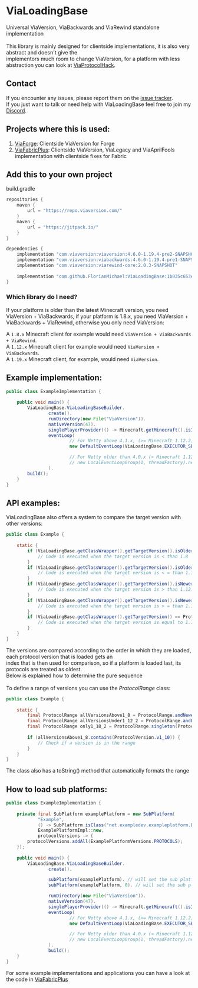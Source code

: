# ViaLoadingBase
Universal ViaVersion, ViaBackwards and ViaRewind standalone implementation <br>
<br>
This library is mainly designed for clientside implementations, it is also very abstract and doesn't give the <br>
implementors much room to change ViaVersion, for a platform with less abstraction you can look at [ViaProtocolHack](https://github.com/RaphiMC/ViaProtocolHack).

## Contact
If you encounter any issues, please report them on the
[issue tracker](https://github.com/FlorianMichael/ViaLoadingBase/issues).  
If you just want to talk or need help with ViaLoadingBase feel free to join my
[Discord](https://discord.gg/BwWhCHUKDf).

## Projects where this is used:
1. [ViaForge](https://github.com/FlorianMichael/ViaForge): Clientside ViaVersion for Forge
2. [ViaFabricPlus](https://github.com/FlorianMichael/ViaFabricPlus): Clientside ViaVersion, ViaLegacy and ViaAprilFools implementation with clientside fixes for Fabric

## Add this to your own project
build.gradle
```groovy
repositories {
    maven {
        url = "https://repo.viaversion.com/"
    }
    maven {
        url = "https://jitpack.io/"
    }
}

dependencies {
    implementation "com.viaversion:viaversion:4.6.0-1.19.4-pre2-SNAPSHOT"
    implementation "com.viaversion:viabackwards:4.6.0-1.19.4-pre1-SNAPSHOT"
    implementation "com.viaversion:viarewind-core:2.0.3-SNAPSHOT"
    
    implementation "com.github.FlorianMichael:ViaLoadingBase:1b035c653e" // https://jitpack.io/#FlorianMichael/ViaLoadingBase
}
```

### Which library do I need?
If your platform is older than the latest Minecraft version, you need ViaVersion + ViaBackwards, if your platform is 1.8.x,
you need ViaVersion + ViaBackwards + ViaRewind, otherwise you only need ViaVersion: <br>

A `1.8.x` Minecraft client for example would need `ViaVersion + ViaBackwards + ViaRewind`. <br>
A `1.12.x` Minecraft client for example would need `ViaVersion + ViaBackwards`. <br>
A `1.19.x` Minecraft client, for example, would need `ViaVersion`. <br>

## Example implementation:
```java
public class ExampleImplementation {
    
    public void main() {
        ViaLoadingBase.ViaLoadingBaseBuilder.
                create().
                runDirectory(new File("ViaVersion")).
                nativeVersion(47).
                singlePlayerProvider(() -> Minecraft.getMinecraft().isInSingleplayer).
                eventLoop(
                        // For Netty above 4.1.x, (>= Minecraft 1.12.2)
                        new DefaultEventLoop(ViaLoadingBase.EXECUTOR_SERVICE)

                        // For Netty older than 4.0.x (< Minecraft 1.12.2 && > Minecraft 1.6.4)
                        // new LocalEventLoopGroup(1, threadFactory).next()
                ).
        build();
    }
}
```

## API examples:
ViaLoadingBase also offers a system to compare the target version with other versions:
```java
public class Example {
    
    static {
        if (ViaLoadingBase.getClassWrapper().getTargetVersion().isOlderThan(ProtocolVersion.v1_8)) {
            // Code is executed when the target version is < than 1.8
        }
        if (ViaLoadingBase.getClassWrapper().getTargetVersion().isOlderThanOrEqualTo(ProtocolVersion.v1_16_4)) {
            // Code is executed when the target version is < = than 1.16.4
        }
        if (ViaLoadingBase.getClassWrapper().getTargetVersion().isNewerThan(ProtocolVersion.v1_12_2)) {
            // Code is executed when the target version is > than 1.12.2
        }
        if (ViaLoadingBase.getClassWrapper().getTargetVersion().isNewerThanOrEqualTo(ProtocolVersion.v1_14_4)) {
            // Code is executed when the target version is > = than 1.14.4
        }
        if (ViaLoadingBase.getClassWrapper().getTargetVersion() == ProtocolVersion.v1_10) {
            // Code is executed when the target version is equal to 1.10
        }
    }
}
```
The versions are compared according to the order in which they are loaded, each protocol version that is loaded gets an <br>
index that is then used for comparison, so if a platform is loaded last, its protocols are treated as oldest. <br>
Below is explained how to determine the pure sequence<br>
<br>
To define a range of versions you can use the *ProtocolRange* class:
```java
public class Example {
    
    static {
        final ProtocolRange allVersionsAbove1_8 = ProtocolRange.andNewer(ProtocolVersion.v1_8);
        final ProtocolRange allVersionsUnder1_12_2 = ProtocolRange.andOlder(ProtocolVersion.v1_12_2);
        final ProtocolRange only1_18_2 = ProtocolRange.singleton(ProtocolRange.v1_18_2);
        
        if (allVersionsAbove1_8.contains(ProtocolVersion.v1_10)) {
            // Check if a version is in the range
        }
    }
}
```
The class also has a toString() method that automatically formats the range

## How to load sub platforms:
```java
public class ExampleImplementation {
    
    private final SubPlatform examplePlatform = new SubPlatform(
            "Example", 
            () -> SubPlatform.isClass("net.exampledev.exampleplatform.ExamplePlatform"), // Checks if the platform class is in the class path
            ExamplePlatformImpl::new, 
            protocolVersions -> {
        protocolVersions.addAll(ExamplePlatformVersions.PROTOCOLS);
    });
    
    public void main() {
        ViaLoadingBase.ViaLoadingBaseBuilder.
                create().

                subPlatform(examplePlatform). // will set the sub platform as last 
                subPlatform(examplePlatform, 0). // will set the sub platform as first 

                runDirectory(new File("ViaVersion")).
                nativeVersion(47).
                singlePlayerProvider(() -> Minecraft.getMinecraft().isInSingleplayer).
                eventLoop(
                        // For Netty above 4.1.x, (>= Minecraft 1.12.2)
                        new DefaultEventLoop(ViaLoadingBase.EXECUTOR_SERVICE)

                        // For Netty older than 4.0.x (< Minecraft 1.12.2 && > Minecraft 1.6.4)
                        // new LocalEventLoopGroup(1, threadFactory).next()
                ).
                build();
    }
}
```

For some example implementations and applications you can have a look at the code in [ViaFabricPlus](https://github.com/FlorianMichael/ViaFabricPlus) 
